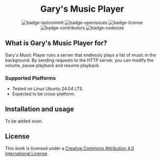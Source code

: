 <h1 align="center">Gary's Music Player</h1>

<p align="center">
  <img alt="badge-lastcommit" src="https://img.shields.io/github/last-commit/GaryHilares/GarysMusicPlayer?style=for-the-badge">
  <img alt="badge-openissues" src="https://img.shields.io/github/issues-raw/GaryHilares/GarysMusicPlayer?style=for-the-badge">
  <img alt="badge-license" src="https://img.shields.io/github/license/GaryHilares/GarysMusicPlayer?style=for-the-badge">
  <img alt="badge-contributors" src="https://img.shields.io/github/contributors/GaryHilares/GarysMusicPlayer?style=for-the-badge">
  <img alt="badge-codesize" src="https://img.shields.io/github/languages/code-size/GaryHilares/GarysMusicPlayer?style=for-the-badge">
</p>

## What is Gary's Music Player for?

Gary's Music Player runs a server that endlessly plays a list of music in the background. By sending requests to the HTTP server, you can modify the volume, pause playback and resume playback.

### Supported Platforms

- Tested on Linux Ubuntu 24.04 LTS.
- Expected to be cross-platform.

## Installation and usage

To be added soon.

## License

This work is licensed under a [Creative Commons Attribution 4.0 International License](https://github.com/GaryHilares/GarysMusicPlayer/blob/main/LICENSE).
